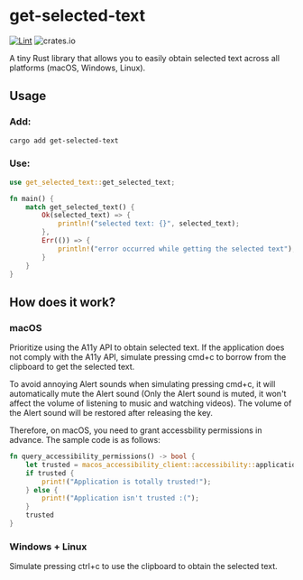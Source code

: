 get-selected-text
=================

[![Lint](https://github.com/yetone/get-selected-text/actions/workflows/lint.yaml/badge.svg)](https://github.com/yetone/get-selected-text/actions/workflows/lint.yaml) ![crates.io](https://img.shields.io/crates/v/get-selected-text.svg)

A tiny Rust library that allows you to easily obtain selected text across all platforms (macOS, Windows, Linux).

## Usage

### Add:

```bash
cargo add get-selected-text
```

### Use:

```rust
use get_selected_text::get_selected_text;

fn main() {
    match get_selected_text() {
        Ok(selected_text) => {
            println!("selected text: {}", selected_text);
        },
        Err(()) => {
            println!("error occurred while getting the selected text");
        }
    }
}
```

## How does it work?

### macOS

Prioritize using the A11y API to obtain selected text. If the application does not comply with the A11y API, simulate pressing cmd+c to borrow from the clipboard to get the selected text.

To avoid annoying Alert sounds when simulating pressing cmd+c, it will automatically mute the Alert sound (Only the Alert sound is muted, it won't affect the volume of listening to music and watching videos). The volume of the Alert sound will be restored after releasing the key.

Therefore, on macOS, you need to grant accessbility permissions in advance. The sample code is as follows:

```rust
fn query_accessibility_permissions() -> bool {
    let trusted = macos_accessibility_client::accessibility::application_is_trusted_with_prompt();
    if trusted {
        print!("Application is totally trusted!");
    } else {
        print!("Application isn't trusted :(");
    }
    trusted
}
```

### Windows + Linux

Simulate pressing ctrl+c to use the clipboard to obtain the selected text.
